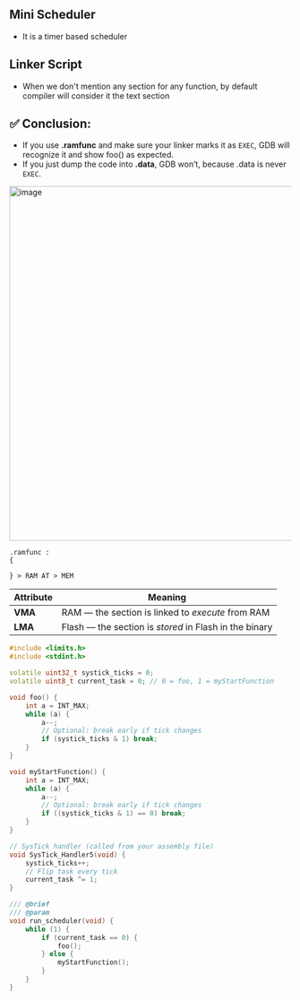 ## Mini Scheduler 
- It is a timer based scheduler

## Linker Script
- When we don't mention any section for any function, by default compiler will consider it the text section




## ✅ Conclusion:
- If you use **.ramfunc** and make sure your linker marks it as `EXEC`, GDB will recognize it and show foo() as expected.
- If you just dump the code into **.data**, GDB won’t, because .data is never `EXEC`.

<img width="1827" height="633" alt="image" src="https://github.com/user-attachments/assets/fd6b39f0-d4fc-4d2d-bdce-5493e73dadf2" />

```ld
.ramfunc :
{

} > RAM AT > MEM
```

| Attribute | Meaning                                                |
| --------- | ------------------------------------------------------ |
| **VMA**   | RAM — the section is linked to *execute* from RAM      |
| **LMA**   | Flash — the section is *stored* in Flash in the binary |



```c++
#include <limits.h>
#include <stdint.h>

volatile uint32_t systick_ticks = 0;
volatile uint8_t current_task = 0; // 0 = foo, 1 = myStartFunction

void foo() {
    int a = INT_MAX;
    while (a) {
        a--;
        // Optional: break early if tick changes
        if (systick_ticks & 1) break;
    }
}

void myStartFunction() {
    int a = INT_MAX;
    while (a) {
        a--;
        // Optional: break early if tick changes
        if ((systick_ticks & 1) == 0) break;
    }
}

// SysTick handler (called from your assembly file)
void SysTick_Handler5(void) {
    systick_ticks++;
    // Flip task every tick
    current_task ^= 1;
}

/// @brief
/// @param
void run_scheduler(void) {
    while (1) {
        if (current_task == 0) {
            foo();
        } else {
            myStartFunction();
        }
    }
}
```
